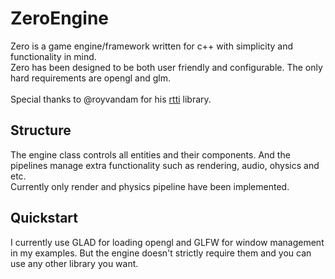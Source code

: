 # ZeroEngine
Zero is a game engine/framework written for c++ with simplicity and functionality in mind.<br />
Zero has been designed to be both user friendly and configurable. The only hard requirements are opengl and glm.<br /><br />
Special thanks to @royvandam for his <a href="https://github.com/royvandam/rtti">rtti</a> library.

## Structure
The engine class controls all entities and their components. And the pipelines manage extra functionality such as rendering, audio, ohysics and etc.<br />
Currently only render and physics pipeline have been implemented.

## Quickstart
I currently use GLAD for loading opengl and GLFW for window management in my examples. But the engine doesn't strictly require them and you can use any other library you want.
